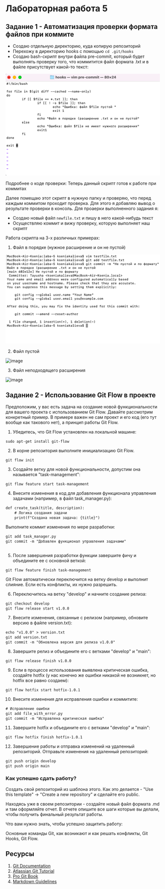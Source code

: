 # Лабораторная работа 5

## Задание 1 - Автоматизация проверки формата файлов при коммите

- Создаю отдельную директорию, куда копирую репозиторий
- Перехожу в директорию hooks с помощью `cd .git/hooks`
- Создаю bash-скрипт внутри файла pre-commit, который будет выполнять проверку того, что коммитится файл формата .txt и в файле присутствует какой-то текст:

![image](bashscript.png)

Подробнее о коде проверки:
Теперь данный скрипт готов к работе при коммитах

Далее помещаю этот скрипт в нужную папку и проверяю, что перед каждым коммитом проходит проверка. Для этого я добавляю вывод о результате проверки в консоль.
Для проаерки выполненного задания я:
- Создаю новый файл `newfile.txt` и пишу в него какой-нибудь текст
- Осуществляю коммит и вижу проверку, которую выполняет наш скрипт

Работа скрипта на 3-х различных примерах:
1) Файл в порядке (нужное расширение и он не пустой)

![image](ex1.png)

2) Файл пустой

![image](ex2.png)

3) Файл неподходящего расширения

![image](ex3.png)
   


## Задание 2 - Использование Git Flow в проекте
 
Предположим, у вас есть задача на создание новой функциональности для вашего проекта с использованием Git Flow. Давайте рассмотрим конкретный пример. В примере важен не сам проект и его код (его тут вообще как такового нет), а принцип работы Git Flow.

1. Убедитесь, что Git Flow установлен на локальной машине:

```
sudo apt-get install git-flow
```

2. В корне репозитория выполните инициализацию Git Flow.

```
git flow init
```

3. Создайте ветку для новой функциональности, допустим она называется "task-management":

```
git flow feature start task-management
```

4. Внесите изменения в код для добавления функционала управления задачами (например, в файл task_manager.py):

```
def create_task(title, description):
    # Логика создания задачи
    print(f"Создана новая задача: {title}")
```

Выполните коммит изменения по мере разработки:

```
git add task_manager.py
git commit -m "Добавлен функционал управления задачами"


```

5. После завершения разработки функции завершите фичу и объедините ее с основной веткой:

```
git flow feature finish task-management

```

Git Flow автоматически переключится на ветку develop и выполнит слияние. Если есть конфликты, их нужно разрешить.

6. Переключитесь на ветку "develop" и начните создание релиза:

```
git checkout develop
git flow release start v1.0.0
```

7. Внесите изменения, связанные с релизом (например, обновите версию в файле version.txt):

```
echo "v1.0.0" > version.txt
git add version.txt
git commit -m "Обновлена версия для релиза v1.0.0"

```

8. Завершите релиз и объедините его с ветками "develop" и "main":

```
git flow release finish v1.0.0
```

9. Если в процессе использования выявлена критическая ошибка, создайте hotfix (у нас конечно же ошибки никакой не возникнет, но hotfix все равно создаем):

```
git flow hotfix start hotfix-1.0.1
```

10. Внесите изменения для исправления ошибки и коммитите:

```
# Исправление ошибки
git add file_with_error.py
git commit -m "Исправлена критическая ошибка"
```

11. Завершите hotfix и объедините его с ветками "develop" и "main":

```
git flow hotfix finish hotfix-1.0.1
```

12. Завершение работы и отправка изменений на удаленный репозиторий. Отправьте изменения на удаленный репозиторий:

```
git push origin develop
git push origin main

```
### Как успешно сдать работу?

Создать свой репозиторий из шаблона этого. Как это делается - "Use this template" -> "Create a new repository" и сделайте его public. 

Находясь уже в своем репозитории - создайте новый файл формата .md и там оформляйте отчет. В отчете опишите все шаги которые вы делали, чтобы получить финальный результат работы.

Что вам нужно знать, чтобы успешно защитить работу:

Основные команды Git, как возникают и как решать конфликты, Git Hooks, Git Flow. 

## Ресурсы

1. [Git Documentation](https://git-scm.com/doc)
2. [Atlassian Git Tutorial](https://www.atlassian.com/git/tutorials)
3. [Pro Git Book](https://git-scm.com/book/en/v2)
4. [Markdown Guidelines](https://docs.github.com/ru/get-started/writing-on-github/getting-started-with-writing-and-formatting-on-github/basic-writing-and-formatting-syntax)
